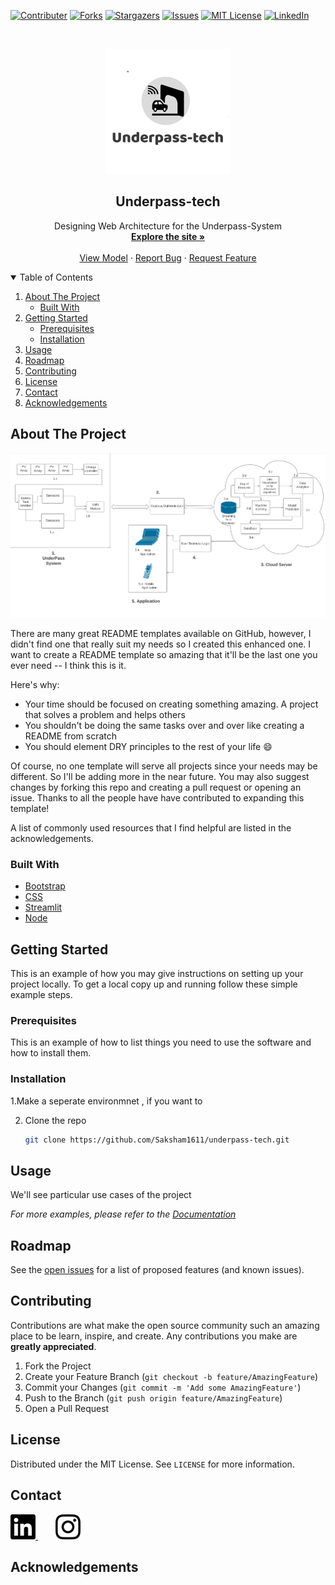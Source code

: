 <!-- PROJECT SHIELDS -->
<!--
*** I'm using markdown "reference style" links for readability (the values are mentioned at last)
*** https://www.markdownguide.org/basic-syntax/#reference-style-links
-->
[![Contributer][contributors-shield]][contributors-url]
[![Forks][forks-shield]][forks-url]
[![Stargazers][stars-shield]][stars-url]
[![Issues][issues-shield]][issues-url]
[![MIT License][license-shield]][license-url]
[![LinkedIn][linkedin-shield]][linkedin-url]



<!-- PROJECT LOGO -->
<br />
<p align="center">
  <a href="https://github.com/Saksham1611/underpass-tech">
    <img src="./logo/logo1.png"alt="Logo" width="200" height="200">
  </a>

  <h2 align="center"><b>Underpass-tech</b></h3>

  <p align="center">
    Designing Web Architecture for the Underpass-System  
    <br />
    <a href="https://github.com/Saksham1611/underpass-tech"><strong>Explore the site »</strong></a>
    <br />
    <br />
    <a href="https://github.com/Saksham1611/underpass-tech">View Model</a>
    ·
    <a href="https://github.com/Saksham1611/underpass-tech/issues">Report Bug</a>
    ·
    <a href="https://github.com/Saksham1611/underpass-tech/issues">Request Feature</a>
  </p>
</p>



<!-- TABLE OF CONTENTS -->
<details open="open">
  <summary>Table of Contents</summary>
  <ol>
    <li>
      <a href="#about-the-project">About The Project</a>
      <ul>
        <li><a href="#built-with">Built With</a></li>
      </ul>
    </li>
    <li>
      <a href="#getting-started">Getting Started</a>
      <ul>
        <li><a href="#prerequisites">Prerequisites</a></li>
        <li><a href="#installation">Installation</a></li>
      </ul>
    </li>
    <li><a href="#usage">Usage</a></li>
    <li><a href="#roadmap">Roadmap</a></li>
    <li><a href="#contributing">Contributing</a></li>
    <li><a href="#license">License</a></li>
    <li><a href="#contact">Contact</a></li>
    <li><a href="#acknowledgements">Acknowledgements</a></li>
  </ol>
</details>



<!-- ABOUT THE PROJECT -->
## About The Project

![Product Name Screen Shot][product-screenshot]

There are many great README templates available on GitHub, however, I didn't find one that really suit my needs so I created this enhanced one. I want to create a README template so amazing that it'll be the last one you ever need -- I think this is it.

Here's why:
* Your time should be focused on creating something amazing. A project that solves a problem and helps others
* You shouldn't be doing the same tasks over and over like creating a README from scratch
* You should element DRY principles to the rest of your life :smile:

Of course, no one template will serve all projects since your needs may be different. So I'll be adding more in the near future. You may also suggest changes by forking this repo and creating a pull request or opening an issue. Thanks to all the people have have contributed to expanding this template!

A list of commonly used resources that I find helpful are listed in the acknowledgements.

### Built With

* [Bootstrap](https://getbootstrap.com)
* [CSS](https://css.com)
* [Streamlit](https://streamlit.com)
* [Node](https://node.com)



<!-- GETTING STARTED -->
## Getting Started

This is an example of how you may give instructions on setting up your project locally.
To get a local copy up and running follow these simple example steps.

### Prerequisites

This is an example of how to list things you need to use the software and how to install them.

### Installation

1.Make a seperate environmnet , if you want to    

2. Clone the repo

   ```sh
   git clone https://github.com/Saksham1611/underpass-tech.git
   ```
<!-- USAGE EXAMPLES -->
## Usage

We'll see particular use cases of the project 

_For more examples, please refer to the [Documentation](documentation.md)_



<!-- ROADMAP -->
## Roadmap

See the [open issues](https://github.com/Saksham1611/underpass-tech/issues) for a list of proposed features (and known issues).



<!-- CONTRIBUTING -->
## Contributing

Contributions are what make the open source community such an amazing place to be learn, inspire, and create. Any contributions you make are **greatly appreciated**.

1. Fork the Project
2. Create your Feature Branch (`git checkout -b feature/AmazingFeature`)
3. Commit your Changes (`git commit -m 'Add some AmazingFeature'`)
4. Push to the Branch (`git push origin feature/AmazingFeature`)
5. Open a Pull Request



<!-- LICENSE -->
## License

Distributed under the MIT License. See `LICENSE` for more information.



<!-- CONTACT -->
## Contact
  <a href="https://www.linkedin.com/in/sakshamgupta1611/">
  <img src="./logo/linkedin.svg" alt="LinkedIn" width="40" height="40">
  </a>
  &nbsp;&nbsp;&nbsp;&nbsp;&nbsp;&nbsp
  <a href="https://www.instagram.com/init__23/">
  <img src="./logo/instagram.svg" alt="Instagram" width="40" height="40">
  </a>




<!-- ACKNOWLEDGEMENTS -->
## Acknowledgements





<!-- MARKDOWN LINKS & IMAGES -->
<!-- https://www.markdownguide.org/basic-syntax/#reference-style-links -->
[contributors-shield]: https://img.shields.io/github/contributors/Saksham1611/underpass-tech.svg?style=for-the-badge
[contributors-url]: https://github.com/Saksham1611/underpass-tech/graphs/contributors
[forks-shield]: https://img.shields.io/github/forks/Saksham1611/underpass-tech.svg?style=for-the-badge
[forks-url]: https://github.com/Saksham1611/underpass-tech/network/members
[stars-shield]: https://img.shields.io/github/stars/Saksham1611/underpass-tech?style=for-the-badge
[stars-url]: https://github.com/Saksham1611/underpass-tech/stargazers
[issues-shield]: https://img.shields.io/github/issues/Saksham1611/underpass-tech?style=for-the-badge
[issues-url]: https://github.com/Saksham1611/underpass-tech/issues
[license-shield]: https://img.shields.io/github/license/Saksham1611/underpass-tech?style=for-the-badge
[license-url]: https://github.com/Saksham1611/underpass-tech/blob/main/LICENSE.md
[linkedin-shield]: https://img.shields.io/badge/-LinkedIn-black.svg?style=for-the-badge&logo=linkedin&colorB=555
[linkedin-url]: https://www.linkedin.com/in/sakshamgupta1611/
[product-screenshot]: logo/project.png
